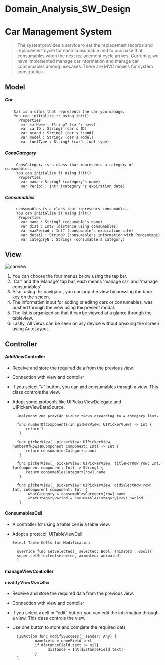 # Domain_Analysis_SW_Design
# Car Management System 
>
> The system provides a service to set the replacement records and replacement cycle for each consumable and to purchase that consumables when the next replacement cycle arrives. 
    Currently, we have implemented manage car information and manage car concumables among usecases.
   There are MVC models for system construction.
>
## Model
##### Car
        Car is a class that represents the car you manage.
        You can initialize it using init()
          Properties   
           var carName : String? (car's name)
           var carID : String? (car's ID)
           var brand : String? (car's brand)
           var model : String? (car's model)
           var fuelType : String? (car's fuel type)
           
##### ConsCategory
         ConsCategory is a class that represents a category of consumables.
         You can initialize it using init()
          Properties   
           var name : String? (category's name)
           var Period : Int? (category 's expiration date)
           
##### Consumables
         Consumables is a class that represents consumables.
         You can initialize it using init()
          Properties
           var name : String? (cosumable's name)
           var dist : Int? (distance using consumables)
           var maxPeriod : Int? (consumable's expiration date)
           var detail : String? (consumable's information with Percentage)
           var categoryN : String? (consumable's category)
## View
![carview](https://user-images.githubusercontent.com/70695311/101279016-8d800700-3802-11eb-9cf7-c3a34661547e.PNG)
>   
1. You can choose the four menus below using the tap bar.
2. 'Car' and the 'Manage' tap bar, each means 'manage car' and 'manage consumables'
3. Also, using the navigator, you can pop the view by pressing the back key on the screen.
4. The information input for adding or editng cars or consumables, was pushed through the view using the present modal.
5. The list is organized so that it can be viewed at a glance through the tableview. 
6. Lastly, All views can be seen on any device without breaking the screen using AutoLayout.
>
## Controller 

#### AddViewController

- Receive and store the required data from the previous view.
- Connection with view and contoller      
- If you select “+” button, you can add consumables through a view. This class controls the view. 
- Adopt some protocols like UIPickerViewDelegate and UIPickerViewDataSource.
             
        Implement and provide picker views according to a category list.
      
        func numberOfComponents(in pickerView: UIPickerView) -> Int {
            return 1
         }
    
        func pickerView(_ pickerView: UIPickerView, numberOfRowsInComponent component: Int) -> Int { 
            return consumablesCategory.count
         }
    
        func pickerView(_ pickerView: UIPickerView, titleForRow row: Int, forComponent component: Int) -> String? {
            return consumablesCategory[row].name
         }
             
        func pickerView(_ pickerView: UIPickerView, didSelectRow row: Int, inComponent component: Int) {
             whatCategory = consumablesCategory[row].name
             whatCategoryPeriod = consumablesCategory[row].period
         }
 
#### ConsumablesCell
    
- A controller for using a table cell in a table view.
- Adopt a protocol, UITableViewCell
      
      Select Table Cells for Modification
       
        override func setSelected(_ selected: Bool, animated : Bool){
        super.setSelected(selected, animated: animated)
        }
        
#### manageViewController

#### modifyViewContoller

- Receive and store the required data from the previous view.
- Connection with view and contoller      
- If you select a cell or “edit” button, you can edit the information through a view. This class controls the view. 
- Use one button to store and complete the required data.
     
        @IBAction func modifySuccess(_ sender: Any) {
                namefield = nameField.text
                if distanceField.text != nil{
                      distance = Int(distanceField.text!)
                }
        }
